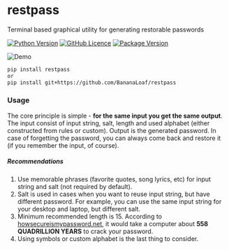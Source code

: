 # restpass
Terminal based graphical utility for generating restorable passwords

[![Python Version](https://img.shields.io/pypi/pyversions/restpass.svg?color=yellow&style=flat-square)](https://www.python.org/downloads/)
[![GitHub Licence](https://img.shields.io/github/license/BananaLoaf/restpass.svg?color=blue&style=flat-square)](https://github.com/BananaLoaf/restpass/blob/master/LICENSE)
[![Package Version](https://img.shields.io/pypi/v/restpass.svg?color=green&style=flat-square)](https://pypi.org/project/restpass/)

![Demo](misc/demo.gif)
```bash
pip install restpass
or
pip install git+https://github.com/BananaLoaf/restpass
```
### Usage
The core principle is simple - **for the same input you get the same output**. 
The input consist of input string, salt, length and used alphabet (either constructed from rules or custom).
Output is the generated password. In case of forgetting the password, you can always come back and restore it (if you remember the input, of course).
##### Recommendations
1. Use memorable phrases (favorite quotes, song lyrics, etc) for input string and salt (not required by default).
2. Salt is used in cases when you want to reuse input string, but have different password. For example, you can use the same input string for your desktop and laptop, but different salt.
3. Minimum recommended length is 15. According to [howsecureismypassword.net](howsecureismypassword.net), it would take a computer about **558 QUADRILLION YEARS** to crack your password.
4. Using symbols or custom alphabet is the last thing to consider.